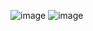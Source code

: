 ![image](https://github.com/user-attachments/assets/46c9b5f3-9ec3-4f7b-bb6b-bea6f88131f1)
![image](https://github.com/user-attachments/assets/b04ef9de-a2f1-4d0e-9a3d-ed89ad54f2e6)
